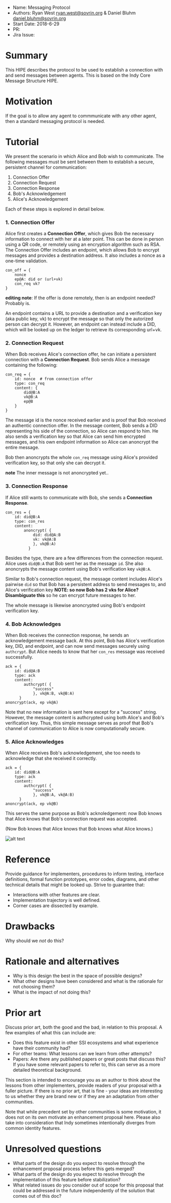 - Name: Messaging Protocol
- Authors: Ryan West ryan.west@sovrin.org & Daniel Bluhm daniel.bluhm@sovrin.org
- Start Date: 2018-6-29
- PR: 
- Jira Issue: 

# Summary
[summary]: #summary

This HIPE describes the protocol to be used to establish a connection with and send messages between agents. This is based on the Indy Core Message Structure HIPE.

# Motivation
[motivation]: #motivation

If the goal is to allow any agent to commmunicate with any other agent, then a  standard messaging protocol is needed.

# Tutorial
[tutorial]: #tutorial

We present the scenario in which Alice and Bob wish to communicate. The following messages must be sent between them to establish a secure, persistent channel for communication:

1. Connection Offer
2. Connection Request
3. Connection Response
4. Bob's Acknowledgement
5. Alice's Acknowledgement

Each of these steps is explored in detail below.

### 1. Connection Offer

Alice first creates a **Connection Offer**, which gives Bob the necessary information to connect with her at a later point. This can be done in person using a QR code, or remotely using an encryption algorithm such as RSA. The Connection Offer includes an endpoint, which allows Bob to encrypt messages and provides a destination address. It also includes a nonce as a one-time validation.

```
con_off = {
    nonce
    ep@A: did or (url+vk)
    con_req vk?
}
```

**editing note**: If the offer is done remotely, then is an endpoint needed? Probably is.

An endpoint contains a URL to provide a destination and a verification key (aka public key, vk) to encrypt the message so that only the autorized person can decrypt it. However, an endpoint can instead include a DID, which will be looked up on the ledger to retrieve its corresponding url+vk.

### 2. Connection Request

When Bob receives Alice's connection offer, he can initiate a persistent connection with a **Connection Request**. Bob sends Alice a message containing the following:

```
con_req = {
	id: nonce  # from connection offer
	type: con_req
	content: {
		did@B:A
		vk@B:A
		ep@B
	}
}
``` 

The message id is the nonce received earlier and is proof that Bob received an authentic connection offer. In the message content, Bob sends a DID representing his side of the connection, so Alice can respond to him. He also sends a verification key so that Alice can send him encrypted messages, and his own endpoint information so Alice can anoncrypt the entire message.

Bob then anoncrypts the whole `con_req` message using Alice's provided verification key, so that only she can decrypt it.

**note** The inner message is not anoncrypted yet..

### 3. Connection Response

If Alice still wants to communicate with Bob, she sends a **Connection Response**.

```
con_res = {
    id: did@B:A
    type: con_res
    content:
        anoncrypt( {
            did: did@A:B
            vk: vk@A:B
            }, vk@B:A)
          }
```
Besides the type, there are a few differences from the connection request. Alice uses `did@B:A` that Bob sent her as the message `id`. She also anoncrypts the message content using Bob's verification key `vk@B:A`.

Similar to Bob's connection request, the message content includes Alice's pairwise `did` so that Bob has a persistent address to send messages to, and Alice's verification key **NOTE: so now Bob has 2 vks for Alice? Disambiguate this** so he can encrypt future messages to her.

The whole message is likewise anoncrypted using Bob's endpoint verification key.

### 4. Bob Acknowledges

When Bob receives the connection response, he sends an acknowledgement message back. At this point, Bob has Alice's verification key, DID, and endpoint, and can now send messages securely using `authcrypt`. But Alice needs to know that her `con_res` message was received successfully.

```
ack = {
    id: did@A:B
    type: ack
    content:
        authcrypt( {
            "success"
            }, vk@A:B, vk@B:A)
      }
anoncrypt(ack, ep vk@A)
```
Note that no new information is sent here except for a "success" string. However, the message content is authcrypted using both Alice's and Bob's verification key. Thus, this simple message serves as proof that Bob's channel  of communication to Alice is now computationally secure.

### 5. Alice Acknowledges

When Alice receives Bob's acknowledgement, she too needs to acknowledge that she received it correctly.

```
ack = {
    id: did@B:A
    type: ack
    content:
        authcrypt( {
            "success"
            }, vk@B:A, vk@A:B)
      }
anoncrypt(ack, ep vk@B)
```
This serves the same purpose as Bob's acknoledgement: now Bob knows that Alice knows that Bob's connection request was accepted.

(Now Bob knows that Alice knows that Bob knows what Alice knows.)


![alt text](http://www.plantuml.com/plantuml/proxy?src=https://raw.githubusercontent.com/ryanwest6/indy-hipe/master/text/messaging-protocol/establishing_connection.puml? "")

# Reference
[reference]: #reference

Provide guidance for implementers, procedures to inform testing,
interface definitions, formal function prototypes, error codes,
diagrams, and other technical details that might be looked up.
Strive to guarantee that:

- Interactions with other features are clear.
- Implementation trajectory is well defined.
- Corner cases are dissected by example.

# Drawbacks
[drawbacks]: #drawbacks

Why should we *not* do this?

# Rationale and alternatives
[alternatives]: #alternatives

- Why is this design the best in the space of possible designs?
- What other designs have been considered and what is the rationale for not
choosing them?
- What is the impact of not doing this?

# Prior art
[prior-art]: #prior-art

Discuss prior art, both the good and the bad, in relation to this proposal.
A few examples of what this can include are:

- Does this feature exist in other SSI ecosystems and what experience have
their community had?
- For other teams: What lessons can we learn from other attempts?
- Papers: Are there any published papers or great posts that discuss this?
If you have some relevant papers to refer to, this can serve as a more detailed
theoretical background.

This section is intended to encourage you as an author to think about the
lessons from other implementers, provide readers of your proposal with a
fuller picture. If there is no prior art, that is fine - your ideas are
interesting to us whether they are brand new or if they are an adaptation
from other communities.

Note that while precedent set by other communities is some motivation, it
does not on its own motivate an enhancement proposal here. Please also take
into consideration that Indy sometimes intentionally diverges from common
identity features.

# Unresolved questions
[unresolved]: #unresolved-questions

- What parts of the design do you expect to resolve through the
enhancement proposal process before this gets merged?
- What parts of the design do you expect to resolve through the
implementation of this feature before stabilization?
- What related issues do you consider out of scope for this 
proposal that could be addressed in the future independently of the
solution that comes out of this doc?
